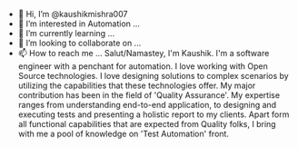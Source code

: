 - 👋 Hi, I’m @kaushikmishra007
- 👀 I’m interested in Automation ...
- 🌱 I’m currently learning ...
- 💞️ I’m looking to collaborate on ...
- 📫 How to reach me ...
Salut/Namastey,
I'm Kaushik. I'm a software engineer with a penchant for automation.
I love working with Open Source technologies. I love designing solutions to complex scenarios by utilizing the capabilities that these technologies offer.
My major contribution has been in the field of 'Quality Assurance'.
My expertise ranges from understanding end-to-end application, to designing and executing tests and presenting a holistic report to my clients. 
Apart form all functional capabilities that are expected from Quality folks, I bring with me a pool of knowledge on 'Test Automation' front.
<!---
kaushikmishra007/kaushikmishra007 is a ✨ special ✨ repository because its `README.md` (this file) appears on your GitHub profile.
You can click the Preview link to take a look at your changes.
--->
